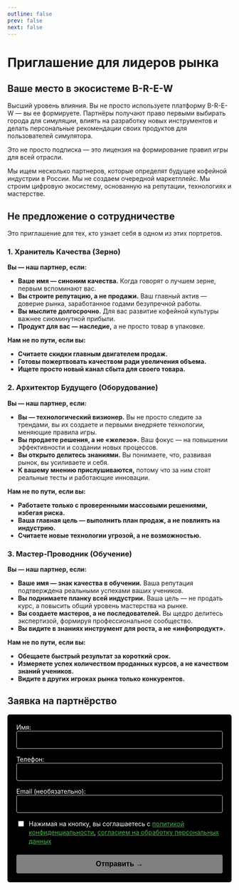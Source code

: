 ```yaml
---
outline: false
prev: false
next: false
---
```


# Приглашение для лидеров рынка

## Ваше место в экосистеме B-R-E-W

Высший уровень влияния. Вы не просто используете платформу B-R-E-W — вы ее формируете. 
Партнёры получают право первыми выбирать города для симуляции, влиять на разработку новых инструментов и делать персональные рекомендации своих продуктов для пользователей симулятора. 

Это не просто подписка — это лицензия на формирование правил игры для всей отрасли.

Мы ищем несколько партнеров, которые определят будущее кофейной индустрии в России. Мы не создаем очередной маркетплейс. Мы строим цифровую экосистему, основанную на репутации, технологиях и мастерстве.

## Не предложение о сотрудничестве 

Это приглашение для тех, кто узнает себя в одном из этих портретов.

### 1. Хранитель Качества (Зерно)

**Вы — наш партнер, если:**

* **Ваше имя — синоним качества.** Когда говорят о лучшем зерне, первым вспоминают вас.
* **Вы строите репутацию, а не продажи.** Ваш главный актив — доверие рынка, заработанное годами безупречной работы.
* **Вы мыслите долгосрочно.** Для вас развитие кофейной культуры важнее сиюминутной прибыли.
* **Продукт для вас — наследие,** а не просто товар в упаковке.

**Нам не по пути, если вы:**

* **Считаете скидки главным двигателем продаж.**
* **Готовы пожертвовать качеством ради увеличения объема.**
* **Ищете просто новый канал сбыта для своего товара.**

### 2. Архитектор Будущего (Оборудование)

**Вы — наш партнер, если:**

* **Вы — технологический визионер.** Вы не просто следите за трендами, вы их создаете и первыми внедряете технологии, меняющие правила игры.
* **Вы продаете решения, а не «железо».** Ваш фокус — на повышении эффективности и создании новых процессов.
* **Вы открыто делитесь знаниями.** Вы понимаете, что, развивая рынок, вы усиливаете и себя.
* **К вашему мнению прислушиваются,** потому что за ним стоят реальные тесты и работающие инновации.

**Нам не по пути, если вы:**

* **Работаете только с проверенными массовыми решениями, избегая риска.**
* **Ваша главная цель — выполнить план продаж, а не повлиять на индустрию.**
* **Считаете новые технологии угрозой, а не возможностью.**

### 3. Мастер-Проводник (Обучение)

**Вы — наш партнер, если:**

* **Ваше имя — знак качества в обучении.** Ваша репутация подтверждена реальными успехами ваших учеников.
* **Вы поднимаете планку всей индустрии.** Ваша цель — не продать курс, а повысить общий уровень мастерства на рынке.
* **Вы создаете мастеров, а не последователей.** Вы щедро делитесь экспертизой, формируя профессиональное сообщество.
* **Вы видите в знаниях инструмент для роста, а не «инфопродукт».**

**Нам не по пути, если вы:**

* **Обещаете быстрый результат за короткий срок.**
* **Измеряете успех количеством проданных курсов, а не качеством знаний учеников.**
* **Видите в других игроках рынка только конкурентов.**

## Заявка на партнёрство

<form id="myForm" class="custom-form">
  <div class="form-group">
    <label for="name">Имя:</label>
    <input type="text" id="name" name="name" class="form-input" required>
  </div>
  
  <div class="form-group">
    <label for="phone">Телефон:</label>
    <input type="tel" id="phone" name="phone" class="form-input" required>
  </div>
  
  <div class="form-group">
    <label for="email">Email (необязательно):</label>
    <input type="email" id="email" name="email" class="form-input">
  </div>
  
  <div class="form-group checkbox-group">
    <input type="checkbox" id="consent" name="consent" required>
    <label for="consent">
      Нажимая на кнопку, вы соглашаетесь с 
      <a href="/terms/policy" target="_blank" class="policy-link">политикой конфиденциальности</a>, 
      <a href="/terms/privacy" target="_blank" class="policy-link">согласием на обработку персональных данных</a>
    </label>
  </div>
  
  <button type="submit" class="submit-btn" disabled>
    Отправить →
  </button>
</form>

<div id="successMessage" class="success-message" style="display: none;">
  Успешно. Анна отправит приглашение в Телеграм.
</div>

<style>
.custom-form {
  max-width: 500px;
  margin: 0;
  padding: 20px;
  background-color: #000000;
  border-radius: 5px;
  color: #ffffff;
}

.form-group {
  margin-bottom: 15px;
}

.form-input {
  width: 100%;
  padding: 10px;
  box-sizing: border-box;
  border: 1px solid #cccccc;
  border-radius: 4px;
  font-size: 16px;
  background-color: #000000;
  color: #ffffff;
  resize: vertical; 
}

.checkbox-group {
  display: flex;
  align-items: flex-start;
  gap: 8px;
  margin-bottom: 20px;
}

.checkbox-group input {
  margin-top: 3px;
  width: auto;
}

.checkbox-group label {
  font-size: 14px;
  line-height: 1.4;
}

.policy-link {
  color: #4CAF50;
  text-decoration: underline;
}

.submit-btn {
  background-color: #ffffff;
  color: #000000;
  padding: 12px 20px;
  border: none;
  border-radius: 4px;
  cursor: pointer;
  font-size: 16px;
  width: 100%;
  font-weight: bold;
  transition: opacity 0.3s;
}

.submit-btn:hover {
  opacity: 0.9;
}

.submit-btn:disabled {
  opacity: 0.5;
  cursor: not-allowed;
}

.success-message {
  margin-top: 15px;
  color: white;
  font-weight: normal;
  font-size: 16px;
  display: flex;
  align-items: center;
  gap: 8px;
}

.success-message::before {
  content: "✓";
  color: white;
  font-size: 18px;
}
</style>

<script>
export default {
  mounted() {
    this.initForm();
  },
  methods: {
    initForm() {
      if (typeof document === 'undefined') return;
      
      const form = document.getElementById('myForm');
      if (!form) return;
      
      const successMessage = document.getElementById('successMessage');
      const submitBtn = form.querySelector('.submit-btn');
      const requiredInputs = Array.from(form.querySelectorAll('[required]'));
      const emailInput = document.getElementById('email');
      const checkbox = document.getElementById('consent');
      
      const checkFormValidity = () => {
        const nameValid = document.getElementById('name').value.trim() !== '';
        const phoneValid = document.getElementById('phone').value.trim() !== '';
        const consentValid = checkbox.checked;
        
        submitBtn.disabled = !(nameValid && phoneValid && consentValid);
      };
      
      requiredInputs.forEach(input => {
        input.addEventListener('input', checkFormValidity);
      });
      emailInput.addEventListener('input', checkFormValidity); 
      checkbox.addEventListener('change', checkFormValidity);
      
      form.addEventListener('submit', (e) => {
        e.preventDefault();
        
        if (submitBtn.disabled) return;
        
        const formData = {
          name: form.name.value,
          phone: form.phone.value,
          email: form.email.value,
          consent: checkbox.checked ? 'Да' : 'Нет',
          // Ваша новая тема, но с обычным дефисом
          _subject: 'Партнёрство'
        };
        
        form.reset();
        successMessage.style.display = 'flex';
        submitBtn.disabled = true;
        
        fetch('https://formspree.io/f/mdkzjopz', {
          method: 'POST',
          headers: {
            'Accept': 'application/json',
            'Content-Type': 'application/json'
          },
          body: JSON.stringify(formData)
        })
        .then(response => {
          if (!response.ok) throw new Error('Ошибка сервера');
        })
        .catch(error => {
          console.error('Error:', error);
          const mailtoSubject = 'Рынок кофеен Новосибирска';
          const mailtoBody = `Имя: ${formData.name}%0AТелефон: ${formData.phone}%0AEmail: ${formData.email}`;
          window.location.href = `mailto:theorchestramanco@gmail.com?subject=${mailtoSubject}&body=${mailtoBody}`;
        })
        .finally(() => {
          setTimeout(() => {
            successMessage.style.display = 'none';
            checkFormValidity();
          }, 15000);
        });
      });
      
      checkFormValidity();
    }
  }
}
</script>

